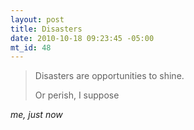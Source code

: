 ```yaml
--- 
layout: post
title: Disasters
date: 2010-10-18 09:23:45 -05:00
mt_id: 48
---
```

>Disasters are opportunities to shine.  
>
>
>
>Or perish, I suppose

_me, just now_ 
